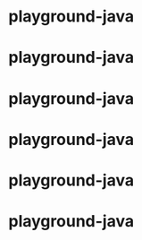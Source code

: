 # playground-java
# playground-java
# playground-java
# playground-java
# playground-java
# playground-java
